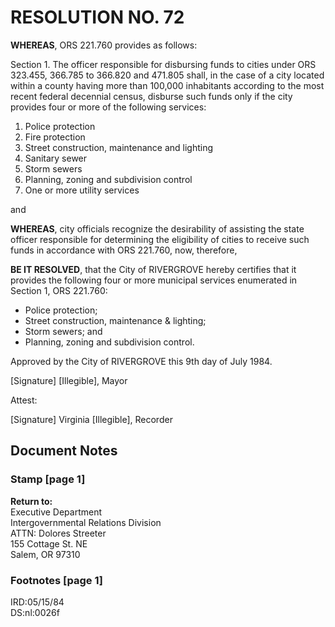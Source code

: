 # RESOLUTION NO. <span class="form-field-filled" data-tooltip="Field filled in on source doc">72</span>

**WHEREAS**, ORS 221.760 provides as follows:

Section 1. The officer responsible for disbursing funds to cities under ORS 323.455, 366.785 to 366.820 and 471.805 shall, in the case of a city located within a county having more than 100,000 inhabitants according to the most recent federal decennial census, disburse such funds only if the city provides four or more of the following services:

1. Police protection
2. Fire protection
3. Street construction, maintenance and lighting
4. Sanitary sewer
5. Storm sewers
6. Planning, zoning and subdivision control
7. One or more utility services

and

**WHEREAS**, city officials recognize the desirability of assisting the state officer responsible for determining the eligibility of cities to receive such funds in accordance with ORS 221.760, now, therefore,

**BE IT RESOLVED**, that the City of <span class="form-field-filled" data-tooltip="Field filled in on source doc">RIVERGROVE</span> hereby certifies that it provides the following four or more municipal services enumerated in Section 1, ORS 221.760:

- <span class="form-field-filled" data-tooltip="Field filled in on source doc">Police protection;</span>
- <span class="form-field-filled" data-tooltip="Field filled in on source doc">Street construction, maintenance & lighting;</span>
- <span class="form-field-filled" data-tooltip="Field filled in on source doc">Storm sewers; and</span>
- <span class="form-field-filled" data-tooltip="Field filled in on source doc">Planning, zoning and subdivision control.</span>

Approved by the City of <span class="form-field-filled" data-tooltip="Field filled in on source doc">RIVERGROVE</span> this <span class="form-field-filled" data-tooltip="Field filled in on source doc">9th</span> day of <span class="form-field-filled" data-tooltip="Field filled in on source doc">July</span> 1984.

[Signature]
[Illegible], Mayor

Attest:

[Signature]
Virginia [Illegible], Recorder

## Document Notes

### Stamp [page 1]

**Return to:**  
Executive Department  
Intergovernmental Relations Division  
ATTN: Dolores Streeter  
155 Cottage St. NE  
Salem, OR 97310

### Footnotes [page 1]

IRD:05/15/84  
DS:nl:0026f
